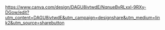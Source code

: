 https://www.canva.com/design/DAGU8ivtwdE/NqnueBvRLxxl-9RXy-DGow/edit?utm_content=DAGU8ivtwdE&utm_campaign=designshare&utm_medium=link2&utm_source=sharebutton
